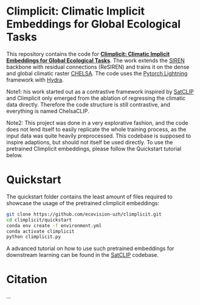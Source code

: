 # Climplicit: Climatic Implicit Embeddings for Global Ecological Tasks
This repository contains the code for [**Climplicit: Climatic Implicit Embeddings for Global Ecological Tasks**](*).
The work extends the [SIREN](https://arxiv.org/abs/2006.09661) backbone with residual connections (ReSIREN) and trains it on the dense and global climatic raster [CHELSA](https://chelsa-climate.org/). The code uses the [Pytorch Lightning](https://lightning.ai/docs/pytorch/stable/) framework with [Hydra](https://hydra.cc/docs/intro/).

Note1: his work started out as a contrastive framework inspired by [SatCLIP](https://github.com/microsoft/satclip) and Climplicit only emerged from the ablation of regressing the climatic data directly. Therefore the code structure is still contrastive, and everything is named ChelsaCLIP.

Note2: This project was done in a very explorative fashion, and the code does not lend itself to easily replicate the whole training process, as the input data was quite heavily preprocessed. This codebase is supposed to inspire adaptions, but should not itself be used directly. To use the pretrained Climplicit embeddings, please follow the Quickstart tutorial below.
# Quickstart
The quickstart folder contains the least amount of files required to showcase the usage of the pretrained climplicit embeddings:
```bash
git clone https://github.com/ecovision-uzh/climplicit.git
cd climplicit/quickstart
conda env create -f environment.yml
conda activate climplicit
python climplicit.py
```
A advanced tutorial on how to use such pretrained embeddings for downstream learning can be found in the [SatCLIP](https://github.com/microsoft/satclip) codebase.

# Citation
...
